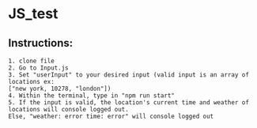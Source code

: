 # JS_test
## Instructions:
    1. clone file
    2. Go to Input.js 
    3. Set "userInput" to your desired input (valid input is an array of locations ex:  
    ["new york, 10278, "london"])
    4. Within the terminal, type in "npm run start"
    5. If the input is valid, the location's current time and weather of locations will console logged out. 
    Else, "weather: error time: error" will console logged out

